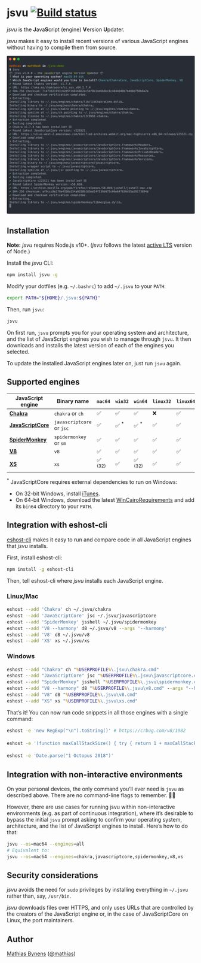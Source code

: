 # jsvu [![Build status](https://travis-ci.org/GoogleChromeLabs/jsvu.svg?branch=master)](https://travis-ci.org/GoogleChromeLabs/jsvu)

_jsvu_ is the <b>J</b>ava<b>S</b>cript (engine) <b>V</b>ersion <b>U</b>pdater.

_jsvu_ makes it easy to install recent versions of various JavaScript engines without having to compile them from source.

[![](screenshot.svg)](https://asciinema.org/a/rfS1M5ynKm1hGaBqJYJj0mGCi)

## Installation

**Note:** _jsvu_ requires Node.js v10+. (_jsvu_ follows the latest [active LTS](https://github.com/nodejs/Release#release-schedule) version of Node.)

Install the _jsvu_ CLI:

```sh
npm install jsvu -g
```

Modify your dotfiles (e.g. `~/.bashrc`) to add `~/.jsvu` to your `PATH`:

```sh
export PATH="${HOME}/.jsvu:${PATH}"
```

Then, run `jsvu`:

```sh
jsvu
```

On first run, `jsvu` prompts you for your operating system and architecture, and the list of JavaScript engines you wish to manage through `jsvu`. It then downloads and installs the latest version of each of the engines you selected.

To update the installed JavaScript engines later on, just run `jsvu` again.

## Supported engines

| JavaScript engine         | Binary name               | `mac64`             | `win32`         | `win64`              | `linux32` | `linux64` |
| ------------------------- | ------------------------- | ------------------- | --------------- | -------------------- | --------- | --------- |
| [**Chakra**][ch]          | `chakra` or `ch`          | ✅                  | ✅               | ✅                   | ❌        | ✅        |
| [**JavaScriptCore**][jsc] | `javascriptcore` or `jsc` | ✅                  | ✅ <sup>\*</sup> | ✅ <sup>\*</sup>     | ✅        | ✅        |
| [**SpiderMonkey**][sm]    | `spidermonkey` or `sm`    | ✅                  | ✅               | ✅                   | ✅        | ✅        |
| [**V8**][v8]              | `v8`                      | ✅                  | ✅               | ✅                   | ✅        | ✅        |
| [**XS**][xs]              | `xs`                      | ✅ <sup>(32)</sup>  | ✅               | ✅ <sup>(32)</sup>   | ✅        | ✅        |

<sup>\*</sup> JavaScriptCore requires external dependencies to run on Windows:
- On 32-bit Windows, install [iTunes](https://www.apple.com/itunes/download/).
- On 64-bit Windows, download the latest [WinCairoRequirements](https://github.com/WebKitForWindows/WinCairoRequirements/releases) and add its `bin64` directory to your `PATH`.

[ch]: https://github.com/Microsoft/ChakraCore/issues/2278#issuecomment-277301120
[sm]: https://bugzilla.mozilla.org/show_bug.cgi?id=1336514
[jsc]: https://bugs.webkit.org/show_bug.cgi?id=179945
[v8]: https://bugs.chromium.org/p/v8/issues/detail?id=5918
[xs]: https://github.com/Moddable-OpenSource/moddable-xst

## Integration with eshost-cli

[eshost-cli](https://github.com/bterlson/eshost-cli) makes it easy to run and compare code in all JavaScript engines that _jsvu_ installs.

First, install eshost-cli:

```sh
npm install -g eshost-cli
```

Then, tell eshost-cli where _jsvu_ installs each JavaScript engine.

### Linux/Mac

```sh
eshost --add 'Chakra' ch ~/.jsvu/chakra
eshost --add 'JavaScriptCore' jsc ~/.jsvu/javascriptcore
eshost --add 'SpiderMonkey' jsshell ~/.jsvu/spidermonkey
eshost --add 'V8 --harmony' d8 ~/.jsvu/v8 --args '--harmony'
eshost --add 'V8' d8 ~/.jsvu/v8
eshost --add 'XS' xs ~/.jsvu/xs
```

### Windows

```bat
eshost --add "Chakra" ch "%USERPROFILE%\.jsvu\chakra.cmd"
eshost --add "JavaScriptCore" jsc "%USERPROFILE%\.jsvu\javascriptcore.cmd"
eshost --add "SpiderMonkey" jsshell "%USERPROFILE%\.jsvu\spidermonkey.cmd"
eshost --add "V8 --harmony" d8 "%USERPROFILE%\.jsvu\v8.cmd" --args "--harmony"
eshost --add "V8" d8 "%USERPROFILE%\.jsvu\v8.cmd"
eshost --add "XS" xs "%USERPROFILE%\.jsvu\xs.cmd"
```

That’s it! You can now run code snippets in all those engines with a single command:

```sh
eshost -e 'new RegExp("\n").toString()' # https://crbug.com/v8/1982

eshost -e '(function maxCallStackSize() { try { return 1 + maxCallStackSize(); } catch (_) { return 1; }}())'

eshost -e 'Date.parse("1 Octopus 2018")'
```

## Integration with non-interactive environments

On your personal devices, the only command you’ll ever need is `jsvu` as described above. There are no command-line flags to remember. 👋🏻

However, there are use cases for running jsvu within non-interactive environments (e.g. as part of continuous integration), where it’s desirable to bypass the initial `jsvu` prompt asking to confirm your operating system, architecture, and the list of JavaScript engines to install. Here’s how to do that:

```sh
jsvu --os=mac64 --engines=all
# Equivalent to:
jsvu --os=mac64 --engines=chakra,javascriptcore,spidermonkey,v8,xs
```

## Security considerations

_jsvu_ avoids the need for `sudo` privileges by installing everything in `~/.jsvu` rather than, say, `/usr/bin`.

_jsvu_ downloads files over HTTPS, and only uses URLs that are controlled by the creators of the JavaScript engine or, in the case of JavaScriptCore on Linux, the port maintainers.

## Author

[Mathias Bynens](https://mathiasbynens.be/) ([@mathias](https://twitter.com/mathias))
